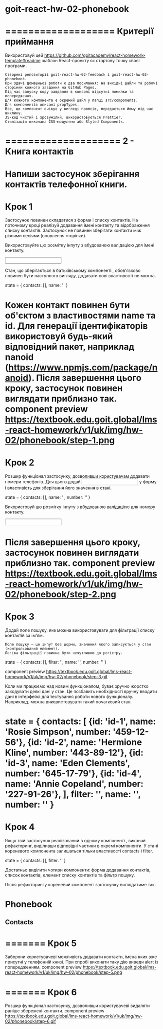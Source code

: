 # goit-react-hw-02-phonebook

===================
Критерії приймання
===================
Використовуй цей https://github.com/goitacademy/react-homework-template#readme шаблон React-проекту як стартову точку своєї програми.

    Створені репозиторії goit-react-hw-02-feedback і goit-react-hw-02-phonebook.
    При здачі домашньої роботи є два посилання: на вихідні файли та робочі сторінки кожного завдання на GitHub Pages.
    Під час запуску коду завдання в консолі відсутні помилки та попередження.
    Для кожного компонента є окремий файл у папці src/components.
    Для компонентів описані propTypes.
    Все, що компонент очікує у вигляді пропсів, передається йому під час виклику.
    JS-код чистий і зрозумілий, використовується Prettier.
    Стилізація виконана CSS-модулями або Styled Components.
====================
2 - Книга контактів
====================
Напиши застосунок зберігання контактів телефонної книги.
=======
Крок 1
=======
Застосунок повинен складатися з форми і списку контактів. На поточному кроці реалізуй додавання імені контакту та відображення списку контактів. Застосунок не повинен зберігати контакти між різними сесіями (оновлення сторінки).

Використовуйте цю розмітку інпуту з вбудованою валідацією для імені контакту.

<input
  type="text"
  name="name"
  pattern="^[a-zA-Zа-яА-Я]+(([' -][a-zA-Zа-яА-Я ])?[a-zA-Zа-яА-Я]*)*$"
  title="Name may contain only letters, apostrophe, dash and spaces. For example Adrian, Jacob Mercer, Charles de Batz de Castelmore d'Artagnan"
  required
/>

Стан, що зберігається в батьківському компоненті <App>, обов'язково повинен бути наступного вигляду, додавати нові властивості не можна.

state = {
  contacts: [],
  name: ''
}

Кожен контакт повинен бути об'єктом з властивостями name та id. Для генерації ідентифікаторів використовуй будь-який відповідний пакет, наприклад nanoid (https://www.npmjs.com/package/nanoid). Після завершення цього кроку, застосунок повинен виглядати приблизно так.
component preview https://textbook.edu.goit.global/lms-react-homework/v1/uk/img/hw-02/phonebook/step-1.png
=======
Крок 2
=======
Розшир функціонал застосунку, дозволивши користувачам додавати номери телефонів. Для цього додай <input type="tel"> у форму і властивість для зберігання його значення в стані.

state = {
  contacts: [],
  name: '',
  number: ''
}

Використовуй цю розмітку інпуту з вбудованою валідацією для номеру контакту.

<input
  type="tel"
  name="number"
  pattern="\+?\d{1,4}?[-.\s]?\(?\d{1,3}?\)?[-.\s]?\d{1,4}[-.\s]?\d{1,4}[-.\s]?\d{1,9}"
  title="Phone number must be digits and can contain spaces, dashes, parentheses and can start with +"
  required
/>

Після завершення цього кроку, застосунок повинен виглядати приблизно так.
component preview https://textbook.edu.goit.global/lms-react-homework/v1/uk/img/hw-02/phonebook/step-2.png
=======
Крок 3
=======
Додай поле пошуку, яке можна використовувати для фільтрації списку контактів за ім'ям.

    Поле пошуку – це інпут без форми, значення якого записується у стан (контрольований елемент).
    Логіка фільтрації повинна бути нечутливою до регістру.

state = {
  contacts: [],
  filter: '',
  name: '',
  number: ''
}

component preview https://textbook.edu.goit.global/lms-react-homework/v1/uk/img/hw-02/phonebook/step-3.gif

Коли ми працюємо над новим функціоналом, буває зручно жорстко закодувати деякі дані у стан. Це позбавить необхідності вручну вводити дані в інтерфейсі для тестування роботи нового функціоналу. Наприклад, можна використовувати такий початковий стан.

state = {
  contacts: [
    {id: 'id-1', name: 'Rosie Simpson', number: '459-12-56'},
    {id: 'id-2', name: 'Hermione Kline', number: '443-89-12'},
    {id: 'id-3', name: 'Eden Clements', number: '645-17-79'},
    {id: 'id-4', name: 'Annie Copeland', number: '227-91-26'},
  ],
  filter: '',
  name: '',
  number: ''
}
=======
Крок 4
=======
Якщо твій застосунок реалізований в одному компоненті <App>, виконай рефакторинг, виділивши відповідні частини в окремі компоненти. У стані кореневого компонента <App> залишаться тільки властивості contacts і filter.

state = {
  contacts: [],
  filter: ''
}

Достатньо виділити чотири компоненти: форма додавання контактів, список контактів, елемент списку контактів та фільтр пошуку.

Після рефакторингу кореневий компонент застосунку виглядатиме так.

<div>
  <h1>Phonebook</h1>
  <ContactForm ... />

  <h2>Contacts</h2>
  <Filter ... />
  <ContactList ... />
</div>

=======
Крок 5
=======
Заборони користувачеві можливість додавати контакти, імена яких вже присутні у телефонній книзі. При спробі виконати таку дію виведи alert із попередженням.
component preview https://textbook.edu.goit.global/lms-react-homework/v1/uk/img/hw-02/phonebook/step-5.png

=======
Крок 6
=======
Розшир функціонал застосунку, дозволивши користувачеві видаляти раніше збережені контакти.
component preview https://textbook.edu.goit.global/lms-react-homework/v1/uk/img/hw-02/phonebook/step-6.gif
